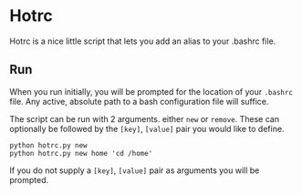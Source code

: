# Hotrc

Hotrc is a nice little script that lets you add an alias to your .bashrc file.

## Run

When you run initially, you will be prompted for the location of your `.bashrc` file.
Any active, absolute path to a bash configuration file will suffice.

The script can be run with 2 arguments. either `new` or `remove`.
These can optionally be followed by the `[key]`, `[value]` pair you would like to define.

    python hotrc.py new
    python hotrc.py new home 'cd /home'

If you do not supply a `[key]`, `[value]` pair as arguments you will be prompted.

